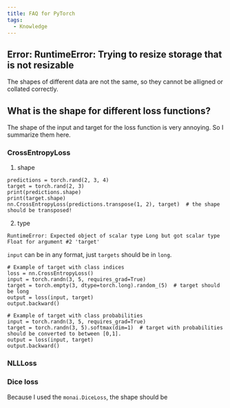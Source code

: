 ```yaml
---
title: FAQ for PyTorch
tags:
  - Knowledge
---
```

## Error: RuntimeError: Trying to resize storage that is not resizable

The shapes of different data are not the same, so they cannot be alligned or collated correctly.

## What is the shape for different loss functions?
The shape of the input and target for the loss function is very annoying. So I summarize them here.

### CrossEntropyLoss

1. shape
```
predictions = torch.rand(2, 3, 4)
target = torch.rand(2, 3)
print(predictions.shape)
print(target.shape)
nn.CrossEntropyLoss(predictions.transpose(1, 2), target)  # the shape should be transposed!
```
2. type

`RuntimeError: Expected object of scalar type Long but got scalar type Float for argument #2 'target'`

`input` can be in any format, just `targets` should be in `long`.

```
# Example of target with class indices
loss = nn.CrossEntropyLoss()
input = torch.randn(3, 5, requires_grad=True)
target = torch.empty(3, dtype=torch.long).random_(5)  # target should be long
output = loss(input, target)
output.backward()

# Example of target with class probabilities
input = torch.randn(3, 5, requires_grad=True)
target = torch.randn(3, 5).softmax(dim=1)  # target with probabilities should be converted to between [0,1].
output = loss(input, target)
output.backward()
```

### NLLLoss


### Dice loss
Because I used the  `monai.DiceLoss`, the shape should be



